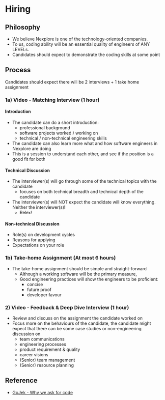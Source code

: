 # Hiring

## Philosophy

- We believe Nexplore is one of the technology-oriented companies.
- To us, coding ability will be an essential quality of engineers of ANY LEVELs.
- Candidates should expect to demonstrate the coding skills at some point

## Process

Candidates should expect there will be 2 interviews + 1 take home assignment

### 1a) Video - Matching Interview (1 hour)

#### Introduction

- The candidate can do a short introduction:
  - professional background
  - software projects worked / working on
  - technical / non-technical engineering skills
- The candidate can also learn more what and how software engineers in Nexplore are doing
- This is a session to understand each other, and see if the position is a good fit for both

#### Technical Discussion

- The interviewer(s) will go through some of the technical topics with the candidate
  - focuses on both technical breadth and technical depth of the candidate
- The interviewer(s) will NOT expect the candidate will know everything. Neither the interviewer(s)!
  - Relex!

#### Non-technical Discussion

- Role(s) on development cycles
- Reasons for applying
- Expectations on your role

### 1b) Take-home Assignment (At most 6 hours)

- The take-home assignment should be simple and straight-forward
  - Although a working software will be the primary measure,
  - Good engineering practices will show the engineers to be proficient:
    - concise
    - future proof
    - developer favour

### 2) Video - Feedback & Deep Dive Interview (1 hour)

- Review and discuss on the assignment the candidate worked on
- Focus more on the behaviours of the candidate, the candidate might expect that there can be some case studies or non-engineering discussion on
  - team communications
  - engineering processes
  - product requirement & quality
  - career visions
  - (Senior) team management
  - (Senior) resource planning

## Reference

- [GoJek - Why we ask for code](https://www.gojek.io/blog/why-we-ask-for-code "https://www.gojek.io/blog/why-we-ask-for-code")
